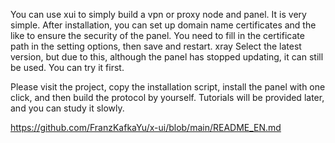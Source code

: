 You can use xui to simply build a vpn or proxy node and panel. It is very simple. After installation, you can set up domain name certificates and the like to ensure the security of the panel. You need to fill in the certificate path in the setting options, then save and restart. xray  Select the latest version, but due to this, although the panel has stopped updating, it can still be used. You can try it first.


Please visit the project, copy the installation script, install the panel with one click, and then build the protocol by yourself. Tutorials will be provided later, and you can study it slowly.

https://github.com/FranzKafkaYu/x-ui/blob/main/README_EN.md
